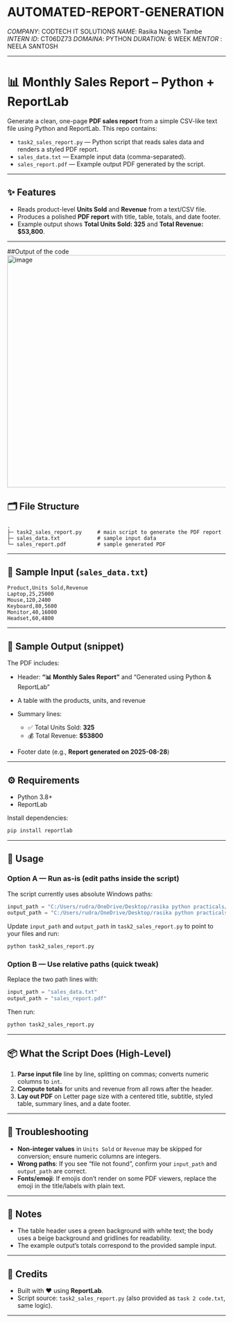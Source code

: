 # AUTOMATED-REPORT-GENERATION

*COMPANY*: CODTECH IT SOLUTIONS
*NAME*: Rasika Nagesh Tambe
*INTERN ID*: CT06DZ73
*DOMAINA*: PYTHON
*DURATION*: 6 WEEK
*MENTOR* : NEELA SANTOSH


---

# 📊 Monthly Sales Report – Python + ReportLab

Generate a clean, one-page **PDF sales report** from a simple CSV-like text file using Python and ReportLab.
This repo contains:

* `task2_sales_report.py` — Python script that reads sales data and renders a styled PDF report.
* `sales_data.txt` — Example input data (comma-separated).
* `sales_report.pdf` — Example output PDF generated by the script.

---

## ✨ Features

* Reads product-level **Units Sold** and **Revenue** from a text/CSV file.
* Produces a polished **PDF report** with title, table, totals, and date footer.
* Example output shows **Total Units Sold: 325** and **Total Revenue: \$53,800**.

---
##Output of the code
<img width="816" height="534" alt="image" src="https://github.com/user-attachments/assets/aedc664c-0d2d-494b-a224-5e4d5dc3c1f9" />




## 🗂️ File Structure

```
.
├─ task2_sales_report.py     # main script to generate the PDF report
├─ sales_data.txt            # sample input data
└─ sales_report.pdf          # sample generated PDF
```

---

## 🧪 Sample Input (`sales_data.txt`)

```
Product,Units Sold,Revenue
Laptop,25,25000
Mouse,120,2400
Keyboard,80,5600
Monitor,40,16000
Headset,60,4800
```

---

## 📄 Sample Output (snippet)

The PDF includes:

* Header: **“📊 Monthly Sales Report”** and “Generated using Python & ReportLab”
* A table with the products, units, and revenue
* Summary lines:

  * ✅ Total Units Sold: **325**
  * 💰 Total Revenue: **\$53800**
* Footer date (e.g., **Report generated on 2025-08-28**)

---

## ⚙️ Requirements

* Python 3.8+
* ReportLab

Install dependencies:

```bash
pip install reportlab
```

---

## 🚀 Usage

### Option A — Run as-is (edit paths inside the script)

The script currently uses absolute Windows paths:

```python
input_path = "C:/Users/rudra/OneDrive/Desktop/rasika python practicals/sales_data.txt"
output_path = "C:/Users/rudra/OneDrive/Desktop/rasika python practicals/sales_report.pdf"
```

Update `input_path` and `output_path` in `task2_sales_report.py` to point to your files and run:

```bash
python task2_sales_report.py
```

### Option B — Use relative paths (quick tweak)

Replace the two path lines with:

```python
input_path = "sales_data.txt"
output_path = "sales_report.pdf"
```

Then run:

```bash
python task2_sales_report.py
```

---

## 📦 What the Script Does (High-Level)

1. **Parse input file** line by line, splitting on commas; converts numeric columns to `int`.
2. **Compute totals** for units and revenue from all rows after the header.
3. **Lay out PDF** on Letter page size with a centered title, subtitle, styled table, summary lines, and a date footer.

---

## 🧰 Troubleshooting

* **Non-integer values** in `Units Sold` or `Revenue` may be skipped for conversion; ensure numeric columns are integers.
* **Wrong paths**: If you see “file not found”, confirm your `input_path` and `output_path` are correct.
* **Fonts/emoji**: If emojis don’t render on some PDF viewers, replace the emoji in the title/labels with plain text.

---

## 📝 Notes

* The table header uses a green background with white text; the body uses a beige background and gridlines for readability.
* The example output’s totals correspond to the provided sample input.

---

## 🙌 Credits

* Built with ❤️ using **ReportLab**.
* Script source: `task2_sales_report.py` (also provided as `task 2 code.txt`, same logic).

---

